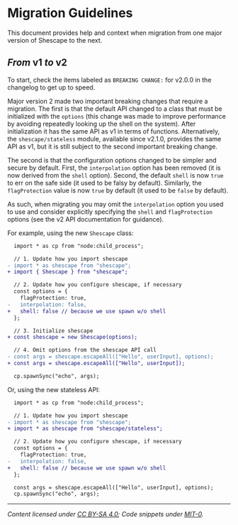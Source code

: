 <!-- SPDX-License-Identifier: CC-BY-SA-4.0 -->

# Migration Guidelines

This document provides help and context when migration from one major version of
Shescape to the next.

## _From_ v1 _to_ v2

To start, check the items labeled as `BREAKING CHANGE:` for v2.0.0 in the
changelog to get up to speed.

Major version 2 made two important breaking changes that require a migration.
The first is that the default API changed to a class that must be initialized
with the `options` (this change was made to improve performance by avoiding
repeatedly looking up the shell on the system). After initialization it has the
same API as v1 in terms of functions. Alternatively, the `shescape/stateless`
module, available since v2.1.0, provides the same API as v1, but it is still
subject to the second important breaking change.

The second is that the configuration options changed to be simpler and secure by
default. First, the `interpolation` option has been removed (it is now derived
from the `shell` option). Second, the default `shell` is now `true` to err on
the safe side (it used to be falsy by default). Similarly, the `flagProtection`
value is now `true` by default (it used to be `false` by default).

As such, when migrating you may omit the `interpolation` option you used to use
and consider explicitly specifying the `shell` and `flagProtection` options (see
the v2 API documentation for guidance).

For example, using the new `Shescape` class:

```diff
  import * as cp from "node:child_process";

  // 1. Update how you import shescape
- import * as shescape from "shescape";
+ import { Shescape } from "shescape";

  // 2. Update how you configure shescape, if necessary
  const options = {
    flagProtection: true,
-   interpolation: false,
+   shell: false // because we use spawn w/o shell
  };

  // 3. Initialize shescape
+ const shescape = new Shescape(options);

  // 4. Omit options from the shescape API call
- const args = shescape.escapeAll(["Hello", userInput], options);
+ const args = shescape.escapeAll(["Hello", userInput]);

  cp.spawnSync("echo", args);
```

Or, using the new stateless API:

```diff
  import * as cp from "node:child_process";

  // 1. Update how you import shescape
- import * as shescape from "shescape";
+ import * as shescape from "shescape/stateless";

  // 2. Update how you configure shescape, if necessary
  const options = {
    flagProtection: true,
-   interpolation: false,
+   shell: false // because we use spawn w/o shell
  };

  const args = shescape.escapeAll(["Hello", userInput], options);
  cp.spawnSync("echo", args);
```

---

_Content licensed under [CC BY-SA 4.0]; Code snippets under [MIT-0]._

[cc by-sa 4.0]: ./LICENSE-CC-BY-SA-4.0
[mit-0]: ./LICENSE-MIT-0
